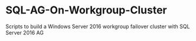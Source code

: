 # SQL-AG-On-Workgroup-Cluster
Scripts to build a Windows Server 2016 workgroup failover cluster with SQL Server 2016 AG
